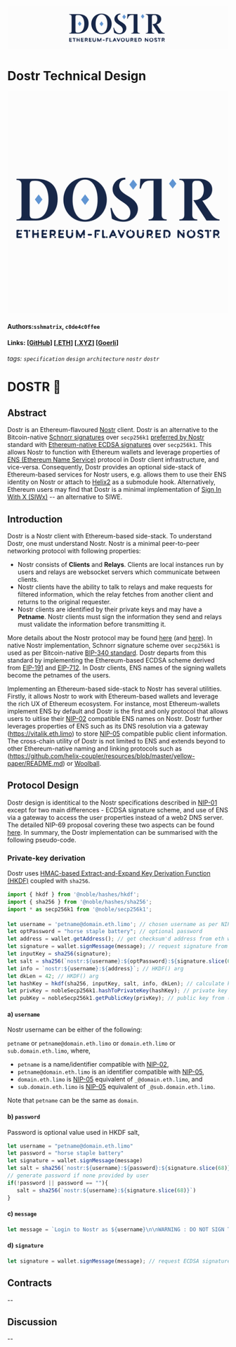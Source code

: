 ![Banner](https://raw.githubusercontent.com/dostr-eth/resources/main/graphics/banner.png)
# Dostr Technical Design
![Icon](https://raw.githubusercontent.com/dostr-eth/resources/main/graphics/icon.png)
#### Authors:`sshmatrix`, `c0de4c0ffee`
#### Links: [[GitHub](https://github.com/dostr-eth)]  [[.ETH](https://dostr.eth.limo)]  [[.XYZ](https://dostr.xyz)] [[Goerli]()]
###### tags: `specification` `design` `architecture` `nostr` `dostr`
# DOSTR 🔘

## Abstract

Dostr is an Ethereum-flavoured [Nostr](https://github.com/nostr-protocol/nostr#readme) client. Dostr is an alternative to the Bitcoin-native [Schnorr signatures](https://bips.xyz/340) over `secp256k1` [preferred by Nostr](https://github.com/nostr-protocol/nips/blob/master/01.md) standard with [Ethereum-native ECDSA signatures](https://eips.ethereum.org/EIPS/eip-191) over `secp256k1`. This allows Nostr to function with Ethereum wallets and leverage properties of [ENS (Ethereum Name Service)](https://docs.ens.domains/) protocol in Dostr client infrastructure, and vice-versa. Consequently, Dostr provides an optional side-stack of Ethereum-based services for Nostr users, e.g. allows them to use their ENS identity on Nostr or attach to [Helix2](https://github.com/helix-coupler/resources/blob/master/yellow-paper/README.md) as a submodule hook. Alternatively, Ethereum users may find that Dostr is a minimal implementation of [Sign In With X (SIWx)](https://chainagnostic.org/CAIPs/caip-122) -- an alternative to SIWE.

## Introduction

Dostr is a Nostr client with Ethereum-based side-stack. To understand Dostr, one must understand Nostr. Nostr is a minimal peer-to-peer networking protocol with following properties:

- Nostr consists of **Clients**  and **Relays**. Clients are local instances run by users and relays are websocket servers which communicate between clients.
- Nostr clients have the ability to talk to relays and make requests for filtered information, which the relay fetches from another client and returns to the original requester.
- Nostr clients are identified by their private keys and may have a **Petname**. Nostr clients must sign the information they send and relays must validate the information before transmitting it.

More details about the Nostr protocol may be found [here](https://github.com/rajarshimaitra/rust-nostr/blob/main/VISION.md) (and [here](https://github.com/nostr-protocol/nips)). In native Nostr implementation, Schnorr signature scheme over `secp256k1` is used as per Bitcoin-native [BIP-340 standard](https://github.com/bitcoin/bips/blob/master/bip-0340.mediawiki#design). Dostr departs from this standard by implementing the Ethereum-based ECDSA scheme derived from [EIP-191](https://eips.ethereum.org/EIPS/eip-191) and [EIP-712](https://eips.ethereum.org/EIPS/eip-712). In Dostr clients, ENS names of the signing wallets become the petnames of the users.

Implementing an Ethereum-based side-stack to Nostr has several utilities. Firstly, it allows Nostr to work with Ethereum-based wallets and leverage the rich UX of Ethereum ecosystem. For instance, most Ethereum-wallets implement ENS by default and Dostr is the first and only protocol that allows users to uitlise their [NIP-02](https://github.com/nostr-protocol/nips/blob/master/02.md) compatible ENS names on Nostr. Dostr further leverages properties of ENS such as its DNS resolution via a gateway (https://vitalik.eth.limo) to store [NIP-05](https://github.com/nostr-protocol/nips/blob/master/05.md) compatible public client information. The cross-chain utility of Dostr is not limited to ENS and extends beyond to other Ethereum-native naming and linking protocols such as (https://github.com/helix-coupler/resources/blob/master/yellow-paper/README.md) or [Woolball](https://woolball.xyz).

## Protocol Design

Dostr design is identitical to the Nostr specifications described in [NIP-01](https://github.com/nostr-protocol/nips/blob/master/01.md) except for two main differences -  ECDSA signature scheme, and use of ENS via a gateway to access the user properties instead of a web2 DNS server. The detailed NIP-69 proposal covering these two aspects can be found [here](https://github.com/dostr-eth/nips/blob/ethkeygen/xx.md). In summary, the Dostr implementation can be summarised with the following pseudo-code.

### Private-key derivation

Dostr uses [HMAC-based Extract-and-Expand Key Derivation Function (HKDF)](https://datatracker.ietf.org/doc/html/rfc5869) coupled with `sha256`.

```js
import { hkdf } from '@noble/hashes/hkdf';
import { sha256 } from '@noble/hashes/sha256';
import * as secp256k1 from '@noble/secp256k1';

let username = 'petname@domain.eth.limo'; // chosen username as per NIP-02 and/or NIP-05
let optPassword = "horse staple battery"; // optional password
let address = wallet.getAddress(); // get checksum'd address from eth wallet
let signature = wallet.signMessage(message); // request signature from eth wallet (v, r, s)
let inputKey = sha256(signature);
let salt = sha256(`nostr:${username}:${optPassword}:${signature.slice(68)}`); // generate salt with username, password & signature
let info = `nostr:${username}:${address}`; // HKDF() arg
let dkLen = 42; // HKDF() arg
let hashKey = hkdf(sha256, inputKey, salt, info, dkLen); // calculate keyhash with HKDF function
let privKey = nobleSecp256k1.hashToPrivateKey(hashKey); // private key from (keyhash ⊕ secp256k1)
let pubKey = nobleSecp256k1.getPublicKey(privKey); // public key from (keyhash ⊕ secp256k1)
```

#### a) `username`

Nostr username can be either of the following:

`petname` or `petname@domain.eth.limo` or `domain.eth.limo` or `sub.domain.eth.limo`, where,

- `petname` is a name/identifier compatible with [NIP-02](https://github.com/nostr-protocol/nips/blob/master/02.md),
- `petname@domain.eth.limo` is an identifier compatible with [NIP-05](https://github.com/nostr-protocol/nips/blob/master/05.md),
- `domain.eth.limo` is [NIP-05](https://github.com/nostr-protocol/nips/blob/master/05.md) equivalent of `_@domain.eth.limo`, and
- `sub.domain.eth.limo` is [NIP-05](https://github.com/nostr-protocol/nips/blob/master/05.md) equivalent of `_@sub.domain.eth.limo`.

Note that `petname` can be the same as `domain`.

#### b) `password`
Password is optional value used in HKDF salt,
```js
let username = "petname@domain.eth.limo"
let password = "horse staple battery"
let signature = wallet.signMessage(message)
let salt = sha256(`nostr:${username}:${password}:${signature.slice(68)}`);
// generate password if none provided by user
if(!password || password == ""){
   salt = sha256(`nostr:${username}:${signature.slice(68)}`)
}
```

#### c) `message`

```js
let message = `Login to Nostr as ${username}\n\nWARNING : DO NOT SIGN THIS REQUEST FROM UNTRUSTED NOSTR CLIENTS.\n${address}`
```
#### d) `signature`

```js    
let signature = wallet.signMessage(message); // request ECDSA signature from eth wallet in (v, r, s) struct
```

## Contracts

--

## Discussion

--
